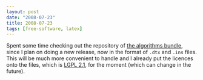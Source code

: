 ```yaml
---
layout: post
date: "2008-07-23"
title: 2008-07-23
tags: [free-software, latex]
---
```

Spent some time checking out the repository of
[the algorithms bundle](http://algorithms.berlios.de), since I plan
on doing a new release, now in the format of `.dtx` and `.ins`
files. This will be much more convenient to handle and I already
put the licences onto the files, which is
[LGPL 2.1](http://en.wikipedia.org/wiki/GNU_Lesser_General_Public_License),
for the moment (which can change in the future).


